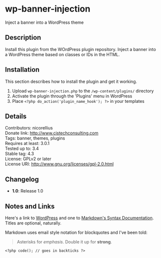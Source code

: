 # wp-banner-injection
Inject a banner into a WordPress theme

## Description

Install this plugin from the WOrdPress plugin repository. Inject a banner into a WordPress theme based on classes or IDs in the HTML.

## Installation

This section describes how to install the plugin and get it working.

1. Upload `wp-banner-injection.php` to the `/wp-content/plugins/` directory
1. Activate the plugin through the 'Plugins' menu in WordPress
1. Place `<?php do_action('plugin_name_hook'); ?>` in your templates

## Details

Contributors: nicorellius  
Donate link: http://www.cistechconsulting.com  
Tags: banner, themes, plugins  
Requires at least: 3.0.1  
Tested up to: 3.4  
Stable tag: 4.3  
License: GPLv2 or later  
License URI: http://www.gnu.org/licenses/gpl-2.0.html  

## Changelog

- **1.0**: Release 1.0

## Notes and Links

Here's a link to [WordPress](http://wordpress.org/ "Your favorite software") and one to [Markdown's Syntax Documentation][markdown syntax].
Titles are optional, naturally.

[markdown syntax]: http://daringfireball.net/projects/markdown/syntax
            "Markdown is what the parser uses to process much of the readme file"

Markdown uses email style notation for blockquotes and I've been told:
> Asterisks for *emphasis*. Double it up  for **strong**.

`<?php code(); // goes in backticks ?>`
